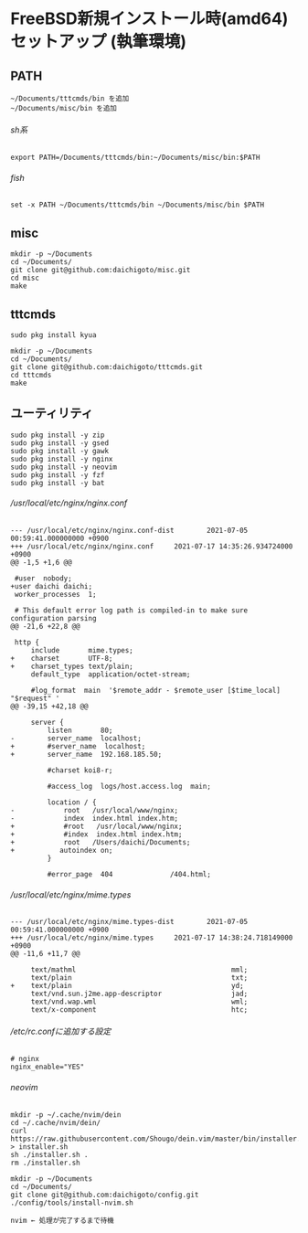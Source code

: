 # FreeBSD新規インストール時(amd64) セットアップ (執筆環境)

## PATH

    ~/Documents/tttcmds/bin を追加
    ~/Documents/misc/bin を追加

###### sh系

    export PATH=/Documents/tttcmds/bin:~/Documents/misc/bin:$PATH

###### fish

    set -x PATH ~/Documents/tttcmds/bin ~/Documents/misc/bin $PATH

## misc

    mkdir -p ~/Documents
    cd ~/Documents/
    git clone git@github.com:daichigoto/misc.git
    cd misc
    make

## tttcmds

    sudo pkg install kyua

    mkdir -p ~/Documents
    cd ~/Documents/
    git clone git@github.com:daichigoto/tttcmds.git
    cd tttcmds
    make

## ユーティリティ

    sudo pkg install -y zip
    sudo pkg install -y gsed
    sudo pkg install -y gawk
    sudo pkg install -y nginx
    sudo pkg install -y neovim
    sudo pkg install -y fzf
    sudo pkg install -y bat

###### /usr/local/etc/nginx/nginx.conf

    --- /usr/local/etc/nginx/nginx.conf-dist        2021-07-05 00:59:41.000000000 +0900
    +++ /usr/local/etc/nginx/nginx.conf     2021-07-17 14:35:26.934724000 +0900
    @@ -1,5 +1,6 @@
    
     #user  nobody;
    +user daichi daichi;
     worker_processes  1;
    
     # This default error log path is compiled-in to make sure configuration parsing
    @@ -21,6 +22,8 @@
    
     http {
         include       mime.types;
    +    charset       UTF-8;
    +    charset_types text/plain;
         default_type  application/octet-stream;
    
         #log_format  main  '$remote_addr - $remote_user [$time_local] "$request" '
    @@ -39,15 +42,18 @@
    
         server {
             listen       80;
    -        server_name  localhost;
    +        #server_name  localhost;
    +        server_name  192.168.185.50;
    
             #charset koi8-r;
    
             #access_log  logs/host.access.log  main;
    
             location / {
    -            root   /usr/local/www/nginx;
    -            index  index.html index.htm;
    +            #root   /usr/local/www/nginx;
    +            #index  index.html index.htm;
    +            root   /Users/daichi/Documents;
    +           autoindex on;
             }
    
             #error_page  404              /404.html;

###### /usr/local/etc/nginx/mime.types

    --- /usr/local/etc/nginx/mime.types-dist        2021-07-05 00:59:41.000000000 +0900
    +++ /usr/local/etc/nginx/mime.types     2021-07-17 14:38:24.718149000 +0900
    @@ -11,6 +11,7 @@
    
         text/mathml                                      mml;
         text/plain                                       txt;
    +    text/plain                                       yd;
         text/vnd.sun.j2me.app-descriptor                 jad;
         text/vnd.wap.wml                                 wml;
         text/x-component                                 htc;

###### /etc/rc.confに追加する設定

    # nginx
    nginx_enable="YES"

###### neovim

    mkdir -p ~/.cache/nvim/dein
    cd ~/.cache/nvim/dein/
    curl https://raw.githubusercontent.com/Shougo/dein.vim/master/bin/installer.sh > installer.sh
    sh ./installer.sh .
    rm ./installer.sh

    mkdir -p ~/Documents
    cd ~/Documents/
    git clone git@github.com:daichigoto/config.git
    ./config/tools/install-nvim.sh

    nvim ← 処理が完了するまで待機
